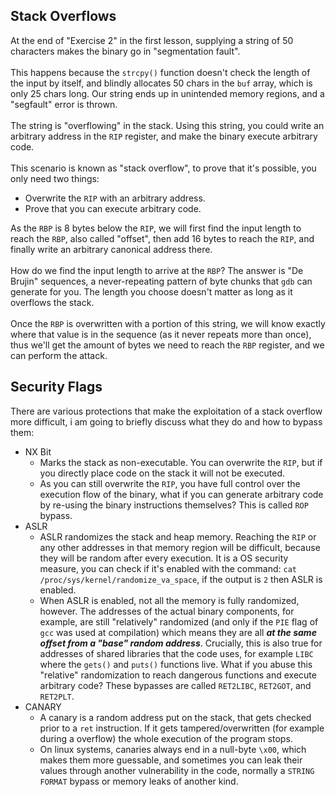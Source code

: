 ## Stack Overflows

At the end of "Exercise 2" in the first lesson, supplying a string of 50 characters makes the binary go in "segmentation fault".\
\
This happens because the `strcpy()` function doesn't check the length of the input by itself, and blindly allocates 50 chars in the `buf` array, which is only 25 chars long. Our string ends up in unintended memory regions, and a "segfault" error is thrown.\
\
The string is "overflowing" in the stack. Using this string, you could write an arbitrary address in the `RIP` register, and make the binary execute arbitrary code.
\
\
This scenario is known as "stack overflow", to prove that it's possible, you only need two things:
- Overwrite the `RIP` with an arbitrary address.
- Prove that you can execute arbitrary code.

As the `RBP` is 8 bytes below the `RIP`, we will first find the input length to reach the `RBP`, also called "offset", then add 16 bytes to reach the `RIP`, and finally write an arbitrary canonical address there.\
\
How do we find the input length to arrive at the `RBP`? The answer is "De Brujin" sequences, a never-repeating pattern of byte chunks that `gdb` can generate for you. The length you choose doesn't matter as long as it overflows the stack.\
\
Once the `RBP` is overwritten with a portion of this string, we will know exactly where that value is in the sequence (as it never repeats more than once), thus we'll get the amount of bytes we need to reach the `RBP` register, and we can perform the attack.

## Security Flags

There are various protections that make the exploitation of a stack overflow more difficult, i am going to briefly discuss what they do and how to bypass them:

- NX Bit
  - Marks the stack as non-executable. You can overwrite the `RIP`, but if you directly place code on the stack it will not be executed. 
  - As you can still overwrite the `RIP`, you have full control over the execution flow of the binary, what if you can generate arbitrary code by re-using the binary instructions themselves? This is called `ROP` bypass.
- ASLR
  - ASLR randomizes the stack and heap memory. Reaching the `RIP` or any other addresses in that memory region will be difficult, because they will be random after every execution. It is a OS security measure, you can check if it's enabled with the command: `cat /proc/sys/kernel/randomize_va_space`, if the output is `2` then ASLR is enabled.
  - When ASLR is enabled, not all the memory is fully randomized, however. The addresses of the actual binary components, for example, are still "relatively" randomized (and only if the `PIE` flag of `gcc` was used at compilation) which means they are all _**at the same offset from a "base" random address**_. Crucially, this is also true for addresses of shared libraries that the code uses, for example `LIBC` where the `gets()` and `puts()` functions live. What if you abuse this "relative" randomization to reach dangerous functions and execute arbitrary code? These bypasses are called `RET2LIBC`, `RET2GOT`, and `RET2PLT`.
- CANARY
  - A canary is a random address put on the stack, that gets checked prior to a `ret` instruction. If it gets tampered/overwritten (for example during a overflow) the whole execution of the program stops.
  - On linux systems, canaries always end in a null-byte `\x00`, which makes them more guessable, and sometimes you can leak their values through another vulnerability in the code, normally a `STRING FORMAT` bypass or memory leaks of another kind.
